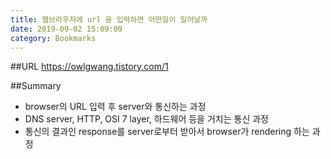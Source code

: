```yaml
---
title: 웹브라우저에 url 을 입력하면 어떤일이 일어날까
date: 2019-09-02 15:09:09
category: Bookmarks
---
```


##URL
https://owlgwang.tistory.com/1

##Summary

- browser의 URL 입력 후 server와 통신하는 과정
- DNS server, HTTP, OSI 7 layer, 하드웨어 등을 거치는 통신 과정
- 통신의 결과인 response를 server로부터 받아서 browser가 rendering 하는 과정
